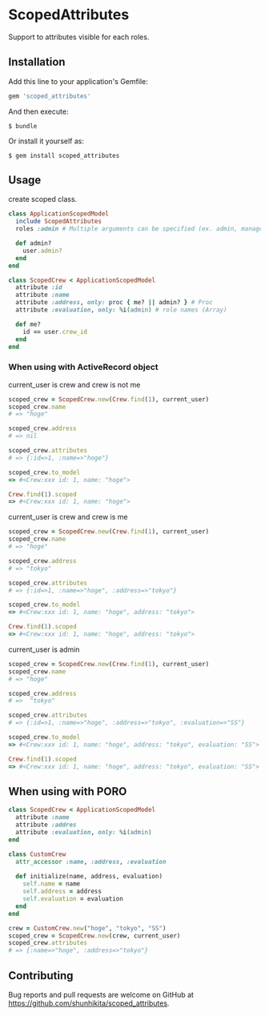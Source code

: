 # ScopedAttributes

Support to attributes visible for each roles.

## Installation

Add this line to your application's Gemfile:

```ruby
gem 'scoped_attributes'
```

And then execute:

    $ bundle

Or install it yourself as:

    $ gem install scoped_attributes

## Usage

create scoped class.

```rb
class ApplicationScopedModel
  include ScopedAttributes
  roles :admin # Multiple arguments can be specified (ex. admin, manager, ...)

  def admin?
    user.admin?
  end
end
```

```rb
class ScopedCrew < ApplicationScopedModel
  attribute :id
  attribute :name
  attribute :address, only: proc { me? || admin? } # Proc
  attribute :evaluation, only: %i(admin) # role names (Array)

  def me?
    id == user.crew_id
  end
end
```

### When using with ActiveRecord object

current_user is crew and crew is not me

```rb
scoped_crew = ScopedCrew.new(Crew.find(1), current_user)
scoped_crew.name
# => "hoge"

scoped_crew.address
# => nil

scoped_crew.attributes
# => {:id=>1, :name=>"hoge"}

scoped_crew.to_model
=> #<Crew:xxx id: 1, name: "hoge">

Crew.find(1).scoped
=> #<Crew:xxx id: 1, name: "hoge">
```

current_user is crew and crew is me
```rb
scoped_crew = ScopedCrew.new(Crew.find(1), current_user)
scoped_crew.name
# => "hoge"

scoped_crew.address
# => "tokyo"

scoped_crew.attributes
# => {:id=>1, :name=>"hoge", :address=>"tokyo"}

scoped_crew.to_model
=> #<Crew:xxx id: 1, name: "hoge", address: "tokyo">

Crew.find(1).scoped
=> #<Crew:xxx id: 1, name: "hoge", address: "tokyo">
```

current_user is admin

```rb
scoped_crew = ScopedCrew.new(Crew.find(1), current_user)
scoped_crew.name
# => "hoge"

scoped_crew.address
# =>  "tokyo"

scoped_crew.attributes
# => {:id=>1, :name=>"hoge", :address=>"tokyo", :evaluation=>"SS"}

scoped_crew.to_model
=> #<Crew:xxx id: 1, name: "hoge", address: "tokyo", evaluation: "SS">

Crew.find(1).scoped
=> #<Crew:xxx id: 1, name: "hoge", address: "tokyo", evaluation: "SS">
```

## When using with PORO 

```rb
class ScopedCrew < ApplicationScopedModel
  attribute :name
  attribute :addres
  attribute :evaluation, only: %i(admin)
end

class CustomCrew
  attr_accessor :name, :address, :evaluation
  
  def initialize(name, address, evaluation)
    self.name = name
    self.address = address
    self.evaluation = evaluation
  end
end

crew = CustomCrew.new("hoge", "tokyo", "SS")
scoped_crew = ScopedCrew.new(crew, current_user)
scoped_crew.attributes
# => {:name=>"hoge", :address=>"tokyo"}
```

## Contributing

Bug reports and pull requests are welcome on GitHub at https://github.com/shunhikita/scoped_attributes.

